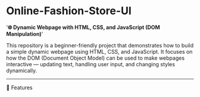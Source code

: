 # Online-Fashion-Store-UI

'**🌐 Dynamic Webpage with HTML, CSS, and JavaScript (DOM Manipulation)**'

This repository is a beginner-friendly project that demonstrates how to build a simple dynamic webpage using HTML, CSS, and JavaScript.
It focuses on how the DOM (Document Object Model) can be used to make webpages interactive — updating text, handling user input, and changing styles dynamically.

----------------------------------------------------------------------------------------------------------------

🚀 Features
